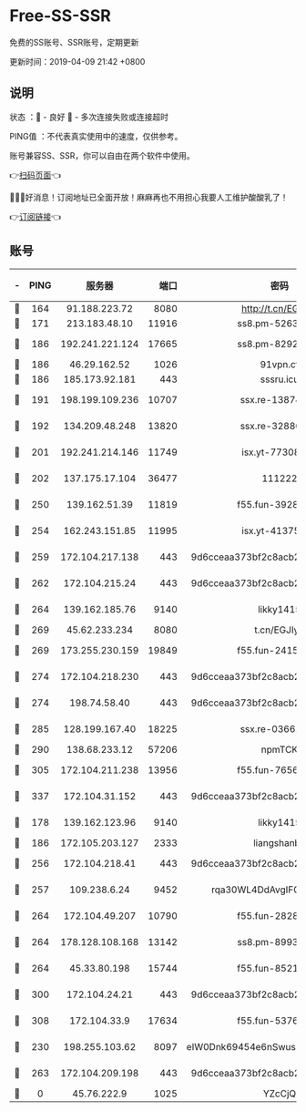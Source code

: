 # Free-SS-SSR

免费的SS账号、SSR账号，定期更新

更新时间：2019-04-09 21:42 +0800

## 说明

状态     ：🙂 - 良好 🙁 - 多次连接失败或连接超时

PING值   ：不代表真实使用中的速度，仅供参考。

账号兼容SS、SSR，你可以自由在两个软件中使用。

👉[扫码页面](https://liesauer.github.io/Free-SS-SSR/)👈

🎉🎉🎉好消息！订阅地址已全面开放！麻麻再也不用担心我要人工维护酸酸乳了！

👉[订阅链接](https://www.liesauer.net/yogurt/subscribe?ACCESS_TOKEN=DAYxR3mMaZAsaqUb)👈

## 账号

|-|PING|服务器|端口|密码|加密方式|区域|
|:----:|:----:|:-----:|-----:|:----:|:----:|:----:|
|🙂|164|91.188.223.72|8080|http://t.cn/EGJIyrl|rc4-md5|RU|
|🙂|171|213.183.48.10|11916|ss8.pm-52634377|rc4-md5|RU|
|🙂|186|192.241.221.124|17665|ss8.pm-82928161|aes-256-cfb|US|
|🙂|186|46.29.162.52|1026|91vpn.cf|rc4-md5|RU|
|🙂|186|185.173.92.181|443|sssru.icu|rc4-md5|RU|
|🙂|191|198.199.109.236|10707|ssx.re-13874439|aes-256-cfb|US|
|🙂|192|134.209.48.248|13820|ssx.re-32880838|aes-256-cfb|US|
|🙂|201|192.241.214.146|11749|isx.yt-77308300|aes-256-cfb|US|
|🙂|202|137.175.17.104|36477|111222|aes-256-cfb|US|
|🙂|250|139.162.51.39|11819|f55.fun-39283378|aes-256-cfb|SG|
|🙂|254|162.243.151.85|11995|isx.yt-41375663|aes-256-cfb|US|
|🙂|259|172.104.217.138|443|9d6cceaa373bf2c8acb22e60b6a58be6|aes-256-cfb|US|
|🙂|262|172.104.215.24|443|9d6cceaa373bf2c8acb22e60b6a58be6|aes-256-cfb|US|
|🙂|264|139.162.185.76|9140|likky1415|aes-256-cfb|DE|
|🙂|269|45.62.233.234|8080|t.cn/EGJIyrl|rc4-md5|CA|
|🙂|269|173.255.230.159|19849|f55.fun-24159116|aes-256-cfb|US|
|🙂|274|172.104.218.230|443|9d6cceaa373bf2c8acb22e60b6a58be6|aes-256-cfb|US|
|🙂|274|198.74.58.40|443|9d6cceaa373bf2c8acb22e60b6a58be6|aes-256-cfb|US|
|🙂|285|128.199.167.40|18225|ssx.re-03661260|aes-256-cfb|SG|
|🙂|290|138.68.233.12|57206|npmTCK|rc4-md5|US|
|🙂|305|172.104.211.238|13956|f55.fun-76569711|aes-256-cfb|US|
|🙂|337|172.104.31.152|443|9d6cceaa373bf2c8acb22e60b6a58be6|aes-256-cfb|US|
|🙂|178|139.162.123.96|9140|likky1415|aes-256-cfb|JP|
|🙂|186|172.105.203.127|2333|liangshanbo|chacha20|JP|
|🙂|256|172.104.218.41|443|9d6cceaa373bf2c8acb22e60b6a58be6|aes-256-cfb|US|
|🙂|257|109.238.6.24|9452|rqa30WL4DdAvgIFG6Fs3znzTa|aes-256-cfb|FR|
|🙂|264|172.104.49.207|10790|f55.fun-28286043|aes-256-cfb|SG|
|🙂|264|178.128.108.168|13142|ss8.pm-89937130|aes-256-cfb|SG|
|🙂|264|45.33.80.198|15744|f55.fun-85216829|aes-256-cfb|US|
|🙂|300|172.104.24.21|443|9d6cceaa373bf2c8acb22e60b6a58be6|aes-256-cfb|US|
|🙂|308|172.104.33.9|17634|f55.fun-53762067|aes-256-cfb|SG|
|🙁|230|198.255.103.62|8097|eIW0Dnk69454e6nSwuspv9DmS201tQ0D|aes-256-cfb|US|
|🙁|263|172.104.209.198|443|9d6cceaa373bf2c8acb22e60b6a58be6|aes-256-cfb|US|
|🙁|0|45.76.222.9|1025|YZcCjQ|rc4-md5|JP|
